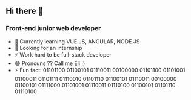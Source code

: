 ## Hi there 👋

<!--
**ElisandreL/ElisandreL** is a ✨ _special_ ✨ repository because its `README.md` (this file) appears on your GitHub profile.

Here are some ideas to get you started:

- 🔭 I’m currently working on ...
- 🌱 I’m currently learning ...
- 👯 I’m looking to collaborate on ...
- 🤔 I’m looking for help with ...
- 💬 Ask me about ...
- 📫 How to reach me: ...
- 😄 Pronouns: ...
- ⚡ Fun fact: ...
-->

### Front-end junior web developer

* 🌱 Currently learning VUE.JS, ANGULAR, NODE.JS
* 👯 Looking for an internship
* ⚡ Work hard to be full-stack developer
* 😄 Pronouns ?? Call me Eli ;)
* ⚡ Fun fact: 01101100 01100101 01110011 00100000 01101100 01101001 01100011 01101111 01110010 01101110 01100101 01110011 00100000 01100101 01111000 01101001 01110011 01110100 01100101 01101110 01110100
